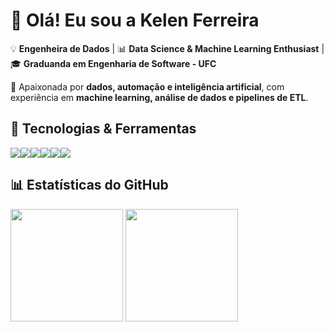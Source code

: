 # 👋 Olá! Eu sou a Kelen Ferreira  

💡 **Engenheira de Dados** | 📊 **Data Science & Machine Learning Enthusiast** | 🎓 **Graduanda em Engenharia de Software - UFC**  

🚀 Apaixonada por **dados, automação e inteligência artificial**, com experiência em **machine learning, análise de dados e pipelines de ETL**.  

## 🚀 Tecnologias & Ferramentas  
<div style="display: flex; flex-wrap: wrap;">
  <img src="https://img.shields.io/badge/Airflow-017CEE?style=for-the-badge&logo=apache-airflow&logoColor=white" />
  <img src="https://img.shields.io/badge/PostgreSQL-316192?style=for-the-badge&logo=postgresql&logoColor=white" />
  <img src="https://img.shields.io/badge/Python-3776AB?style=for-the-badge&logo=python&logoColor=white" />
  <img src="https://img.shields.io/badge/Pandas-150458?style=for-the-badge&logo=pandas&logoColor=white" />
  <img src="https://img.shields.io/badge/NLP-FFA500?style=for-the-badge&logoColor=white" />
  <img src="https://img.shields.io/badge/Excel-217346?style=for-the-badge&logo=microsoft-excel&logoColor=white" />
</div>

## 📊 Estatísticas do GitHub  
<div>
  <img height="180em" src="https://github-readme-stats.vercel.app/api?username=kekisuk&show_icons=true&theme=dracula" />
  <img height="180em" src="https://github-readme-stats.vercel.app/api/top-langs/?username=kekisuk&layout=compact&theme=dracula" />
</div>
